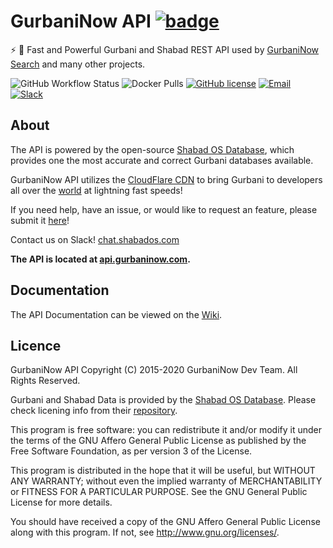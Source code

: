 # GurbaniNow API [![badge](https://img.shields.io/badge/Powered%20By-GurbaniNow-blue.svg)](https://github.com/GurbaniNow)

⚡️ 🙏 Fast and Powerful Gurbani and Shabad REST API used by [GurbaniNow Search](https://gurbaninow.com) and many other projects.

![GitHub Workflow Status](https://img.shields.io/github/workflow/status/gurbaninow/api/master)
![Docker Pulls](https://img.shields.io/docker/pulls/gurbaninow/api)
[![GitHub license](https://img.shields.io/github/license/GurbaniNow/api)](https://github.com/GurbaniNow/api/blob/master/LICENSE)
[![Email](https://img.shields.io/badge/Email-contact%40gurbaninow.com-blue.svg)](mailto:contact@gurbaninow.com)
[![Slack](https://img.shields.io/badge/Slack-join%20the%20conversation-B649AB.svg)](https://chat.shabados.com)

## About

The API is powered by the open-source [Shabad OS Database](https://github.com/ShabadOS/database), which provides one the most accurate and correct Gurbani databases available.

GurbaniNow API utilizes the [CloudFlare CDN](https://www.cloudflare.com/cdn/) to bring Gurbani to developers all over the [world](https://www.cloudflare.com/network/) at lightning fast speeds!

If you need help, have an issue, or would like to request an feature, please submit it [here](https://github.com/GurbaniNow/gurbaninow-api/issues/new)!

Contact us on Slack! [chat.shabados.com](https://chat.shabados.com)

**The API is located at [api.gurbaninow.com](https://api.gurbaninow.com).**

## Documentation

The API Documentation can be viewed on the [Wiki](https://github.com/GurbaniNow/api/wiki).

## Licence

GurbaniNow API Copyright (C) 2015-2020 GurbaniNow Dev Team. All Rights Reserved.

Gurbani and Shabad Data is provided by the [Shabad OS Database](https://github.com/ShabadOS/database). Please check licening info from their [repository](https://github.com/ShabadOS/database#licenses).

This program is free software: you can redistribute it and/or modify
it under the terms of the GNU Affero General Public License as published by
the Free Software Foundation, as per version 3 of the License.

This program is distributed in the hope that it will be useful,
but WITHOUT ANY WARRANTY; without even the implied warranty of
MERCHANTABILITY or FITNESS FOR A PARTICULAR PURPOSE.  See the
GNU General Public License for more details.

You should have received a copy of the GNU Affero General Public License
along with this program.  If not, see <http://www.gnu.org/licenses/>.
